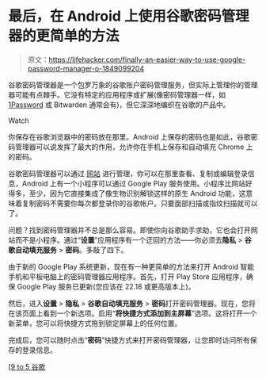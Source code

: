 # 最后，在 Android 上使用谷歌密码管理器的更简单的方法

> 原文：<https://lifehacker.com/finally-an-easier-way-to-use-google-password-manager-o-1849099204>

谷歌密码管理器是一个包罗万象的谷歌账户密码管理服务，但实际上管理你的管理器可能有点棘手。它没有特定的应用程序或扩展(像密码管理器一样，如 [1Password](https://lifehacker.com/why-1password-is-now-the-best-password-manager-for-mac-1848947731) 或 Bitwarden 通常会有)，但它深深地编织在谷歌的产品中。

Watch

你保存在谷歌浏览器中的密码放在那里。Android 上保存的密码也是如此，谷歌密码管理器可以说发挥了最大的作用，允许你在手机上保存和自动填充 Chrome 上的密码。

谷歌密码管理器可以通过 [网站](https://passwords.google.com/?pli=1) 进行管理，你可以在那里查看、复制或编辑登录信息，Android 上有一个小程序可以通过 Google Play 服务使用。小程序比网站好得多，至少，因为它直接集成了像生物识别解锁这样的原生 Android 功能，这意味着复制密码不需要你每次都登录你的谷歌帐户。只要面部扫描或指纹扫描就可以了。

问题？找到密码管理器并不总是那么容易。即使你向谷歌助手求助，它也会打开网站而不是小程序。通过“**设置**”应用程序有一个迂回的方法——你必须去**隐私** > **谷歌自动填充服务** > **密码**。多敲了四下。

由于新的 Google Play 系统更新，现在有一种更简单的方法来打开 Android 智能手机和平板电脑上的密码管理器应用程序。首先，打开 Play Store 应用程序，确保 Google Play 服务已更新(您应该在 22.18 或更高版本上)。

然后，进入**设置** > **隐私** > **谷歌自动填充服务** > **密码**打开密码管理器。现在，您将在该页面上看到一个新选项。启用“**将快捷方式添加到主屏幕**”选项。这将打开一个新菜单，您可以将快捷方式拖到锁定屏幕上的任何位置。

完成后，您可以随时点击“**密码**”快捷方式来打开密码管理器，让您即时访问所有保存的登录信息。

[[9 to 5 谷歌](https://9to5google.com/2022/06/20/google-password-manager-can-now-have-a-shortcut-on-your-android-home-screen/)